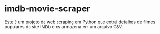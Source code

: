 # imdb-movie-scraper
Este é um projeto de web scraping em Python que extrai detalhes de filmes populares do site IMDb e os armazena em um arquivo CSV.
